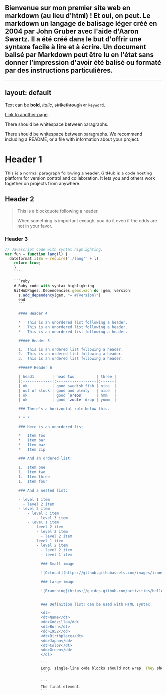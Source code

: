 ## Bienvenue sur mon premier site web en markdown (au lieu d'html) ! Et oui, on peut. Le markdown un langage de balisage léger créé en 2004 par John Gruber avec l'aide d'Aaron Swartz. Il a été créé dans le but d'offrir une syntaxe facile à lire et à écrire. Un document balisé par Markdown peut être lu en l'état sans donner l’impression d'avoir été balisé ou formaté par des instructions particulières.

---
layout: default
---

Text can be **bold**, _italic_, ~~strikethrough~~ or `keyword`.

[Link to another page](./another-page.html).

There should be whitespace between paragraphs.

There should be whitespace between paragraphs. We recommend including a README, or a file with information about your project.

# Header 1

This is a normal paragraph following a header. GitHub is a code hosting platform for version control and collaboration. It lets you and others work together on projects from anywhere.

## Header 2

> This is a blockquote following a header.
>
> When something is important enough, you do it even if the odds are not in your favor.

### Header 3

```js
// Javascript code with syntax highlighting.
var fun = function lang(l) {
  dateformat.i18n = require('./lang/' + l)
    return true;
    }
    ```

    ```ruby
    # Ruby code with syntax highlighting
    GitHubPages::Dependencies.gems.each do |gem, version|
      s.add_dependency(gem, "= #{version}")
      end
      ```

      #### Header 4

      *   This is an unordered list following a header.
      *   This is an unordered list following a header.
      *   This is an unordered list following a header.

      ##### Header 5

      1.  This is an ordered list following a header.
      2.  This is an ordered list following a header.
      3.  This is an ordered list following a header.

      ###### Header 6

      | head1        | head two          | three |
      |:-------------|:------------------|:------|
      | ok           | good swedish fish | nice  |
      | out of stock | good and plenty   | nice  |
      | ok           | good `oreos`      | hmm   |
      | ok           | good `zoute` drop | yumm  |

      ### There's a horizontal rule below this.

      * * *

      ### Here is an unordered list:

      *   Item foo
      *   Item bar
      *   Item baz
      *   Item zip

      ### And an ordered list:

      1.  Item one
      1.  Item two
      1.  Item three
      1.  Item four

      ### And a nested list:

      - level 1 item
        - level 2 item
	  - level 2 item
	      - level 3 item
	          - level 3 item
		  - level 1 item
		    - level 2 item
		      - level 2 item
		        - level 2 item
			- level 1 item
			  - level 2 item
			    - level 2 item
			    - level 1 item

			    ### Small image

			    ![Octocat](https://github.githubassets.com/images/icons/emoji/octocat.png)

			    ### Large image

			    ![Branching](https://guides.github.com/activities/hello-world/branching.png)


			    ### Definition lists can be used with HTML syntax.

			    <dl>
			    <dt>Name</dt>
			    <dd>Godzilla</dd>
			    <dt>Born</dt>
			    <dd>1952</dd>
			    <dt>Birthplace</dt>
			    <dd>Japan</dd>
			    <dt>Color</dt>
			    <dd>Green</dd>
			    </dl>

			    ```
			    Long, single-line code blocks should not wrap. They should horizontally scroll if they are too long. This line should be long enough to demonstrate this.
			    ```

			    ```
			    The final element.
			    ```
